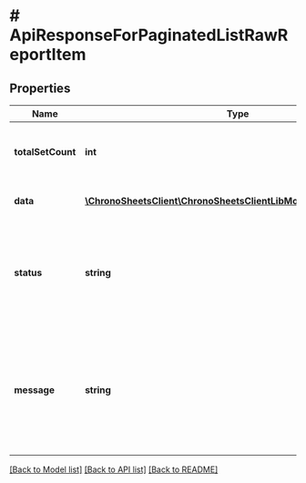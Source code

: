 # # ApiResponseForPaginatedListRawReportItem

## Properties

Name | Type | Description | Notes
------------ | ------------- | ------------- | -------------
**totalSetCount** | **int** | The count of total records that are being paginated | [optional]
**data** | [**\ChronoSheetsClient\ChronoSheetsClientLibModel\RawReportItem[]**](RawReportItem.md) | The main Data of the response | [optional]
**status** | **string** | The API response status. Indicates if the request was successful, failed or was unauthorised. | [optional]
**message** | **string** | A message to accompany the response status.  If the Status is failed, this message will hint why it failed and what you need to do. | [optional]

[[Back to Model list]](../../README.md#models) [[Back to API list]](../../README.md#endpoints) [[Back to README]](../../README.md)
